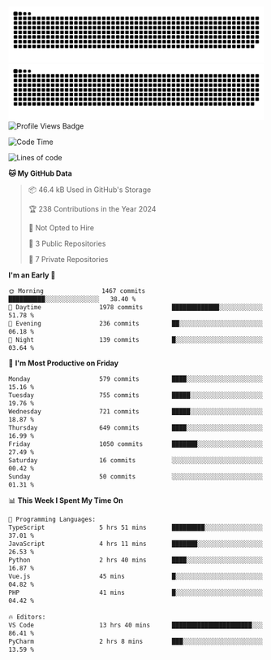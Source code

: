 <img src="https://github.com/nielsbaggerman/nielsbaggerman/blob/output/github-contribution-grid-snake.svg#gh-light-mode-only" alt="GitHub Snake Light">
<img src="https://github.com/nielsbaggerman/nielsbaggerman/blob/output/github-contribution-grid-snake-dark.svg#gh-dark-mode-only" alt="GitHub Snake Dark">
<img src="https://komarev.com/ghpvc/?username=nielsbaggerman&amp;label=Profile+Views" alt="Profile Views Badge" />

<!--START_SECTION:waka-->
![Code Time](http://img.shields.io/badge/Code%20Time-2%2C002%20hrs%2011%20mins-blue)

![Lines of code](https://img.shields.io/badge/From%20Hello%20World%20I%27ve%20Written-7.5%20million%20lines%20of%20code-blue)

**🐱 My GitHub Data** 

> 📦 46.4 kB Used in GitHub's Storage 
 > 
> 🏆 238 Contributions in the Year 2024
 > 
> 🚫 Not Opted to Hire
 > 
> 📜 3 Public Repositories 
 > 
> 🔑 7 Private Repositories 
 > 
**I'm an Early 🐤** 

```text
🌞 Morning                1467 commits        ██████████░░░░░░░░░░░░░░░   38.40 % 
🌆 Daytime                1978 commits        █████████████░░░░░░░░░░░░   51.78 % 
🌃 Evening                236 commits         ██░░░░░░░░░░░░░░░░░░░░░░░   06.18 % 
🌙 Night                  139 commits         █░░░░░░░░░░░░░░░░░░░░░░░░   03.64 % 
```
📅 **I'm Most Productive on Friday** 

```text
Monday                   579 commits         ████░░░░░░░░░░░░░░░░░░░░░   15.16 % 
Tuesday                  755 commits         █████░░░░░░░░░░░░░░░░░░░░   19.76 % 
Wednesday                721 commits         █████░░░░░░░░░░░░░░░░░░░░   18.87 % 
Thursday                 649 commits         ████░░░░░░░░░░░░░░░░░░░░░   16.99 % 
Friday                   1050 commits        ███████░░░░░░░░░░░░░░░░░░   27.49 % 
Saturday                 16 commits          ░░░░░░░░░░░░░░░░░░░░░░░░░   00.42 % 
Sunday                   50 commits          ░░░░░░░░░░░░░░░░░░░░░░░░░   01.31 % 
```


📊 **This Week I Spent My Time On** 

```text
💬 Programming Languages: 
TypeScript               5 hrs 51 mins       █████████░░░░░░░░░░░░░░░░   37.01 % 
JavaScript               4 hrs 11 mins       ███████░░░░░░░░░░░░░░░░░░   26.53 % 
Python                   2 hrs 40 mins       ████░░░░░░░░░░░░░░░░░░░░░   16.87 % 
Vue.js                   45 mins             █░░░░░░░░░░░░░░░░░░░░░░░░   04.82 % 
PHP                      41 mins             █░░░░░░░░░░░░░░░░░░░░░░░░   04.42 % 

🔥 Editors: 
VS Code                  13 hrs 40 mins      ██████████████████████░░░   86.41 % 
PyCharm                  2 hrs 8 mins        ███░░░░░░░░░░░░░░░░░░░░░░   13.59 % 
```


<!--END_SECTION:waka-->
